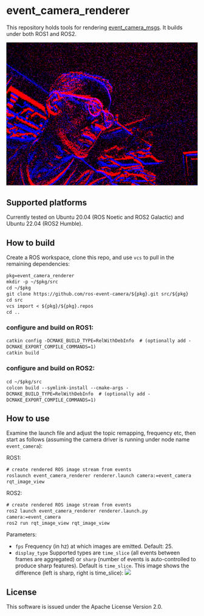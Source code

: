 # event_camera_renderer

This repository holds tools for rendering
[event_camera_msgs](https://github.com/ros-event-camera/event_camera_msgs). It
builds under both ROS1 and ROS2.

![event_image](images/event_renderer.png)

## Supported platforms

Currently tested on Ubuntu 20.04 (ROS Noetic and ROS2 Galactic) and
Ubuntu 22.04 (ROS2 Humble).


## How to build
Create a ROS workspace, clone this repo, and use ``vcs``
to pull in the remaining dependencies:

```
pkg=event_camera_renderer
mkdir -p ~/$pkg/src
cd ~/$pkg
git clone https://github.com/ros-event-camera/${pkg}.git src/${pkg}
cd src
vcs import < ${pkg}/${pkg}.repos
cd ..
```

### configure and build on ROS1:

```
catkin config -DCMAKE_BUILD_TYPE=RelWithDebInfo  # (optionally add -DCMAKE_EXPORT_COMPILE_COMMANDS=1)
catkin build
```

### configure and build on ROS2:

```
cd ~/$pkg/src
colcon build --symlink-install --cmake-args -DCMAKE_BUILD_TYPE=RelWithDebInfo  # (optionally add -DCMAKE_EXPORT_COMPILE_COMMANDS=1)
```

## How to use

Examine the launch file and adjust the topic remapping, frequency
etc, then start as follows (assuming the camera driver is running
under node name ``event_camera``):

ROS1:
```
# create rendered ROS image stream from events
roslaunch event_camera_renderer renderer.launch camera:=event_camera
rqt_image_view
```

ROS2:
```
# create rendered ROS image stream from events
ros2 launch event_camera_renderer renderer.launch.py camera:=event_camera
ros2 run rqt_image_view rqt_image_view
```

Parameters:

- ``fps`` Frequency (in hz) at which images are emitted. Default: 25.
- ``display_type`` Supported types are ``time_slice`` (all events
  between frames are aggregated) or ``sharp`` (number of events is
  auto-controlled to produce sharp features). Default is
  ``time_slice``. This image shows the difference (left is sharp,
  right is time_slice): 
  <img src="images/time_slice_vs_sharp.png" width="800"/>

## License

This software is issued under the Apache License Version 2.0.
